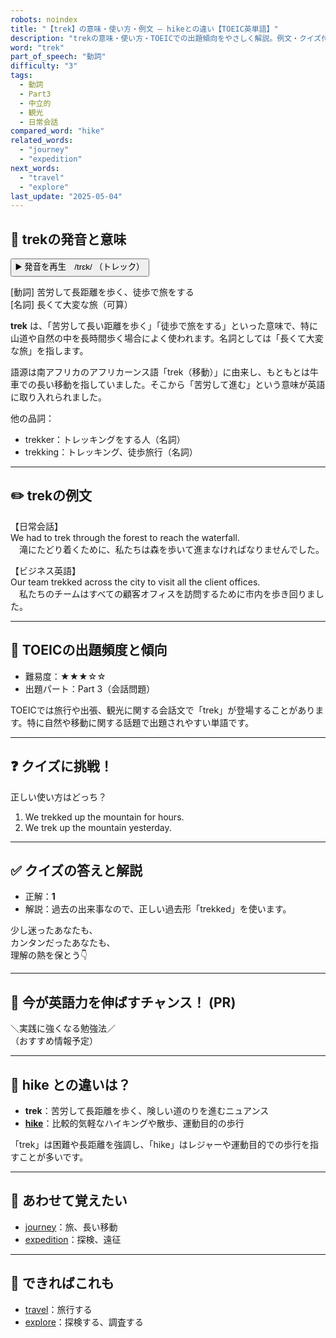 ```yaml
---
robots: noindex
title: "【trek】の意味・使い方・例文 ― hikeとの違い【TOEIC英単語】"
description: "trekの意味・使い方・TOEICでの出題傾向をやさしく解説。例文・クイズ付きでhikeとの違いもわかりやすく学べます。"
word: "trek"
part_of_speech: "動詞"
difficulty: "3"
tags:
  - 動詞
  - Part3
  - 中立的
  - 観光
  - 日常会話
compared_word: "hike"
related_words:
  - "journey"
  - "expedition"
next_words:
  - "travel"
  - "explore"
last_update: "2025-05-04"
---
```


## 🔰 trekの発音と意味

<button class="play-audio" onclick="playTTS('trek')">
  <span class="play-audio-main">
    ▶️ 発音を再生　/trɛk/
  </span>
  <span class="play-audio-sub">
    （トレック）
  </span>
</button>

[動詞] 苦労して長距離を歩く、徒歩で旅をする  
[名詞] 長くて大変な旅（可算）

**trek** は、「苦労して長い距離を歩く」「徒歩で旅をする」といった意味で、特に山道や自然の中を長時間歩く場合によく使われます。名詞としては「長くて大変な旅」を指します。

語源は南アフリカのアフリカーンス語「trek（移動）」に由来し、もともとは牛車での長い移動を指していました。そこから「苦労して進む」という意味が英語に取り入れられました。

他の品詞：  
- trekker：トレッキングをする人（名詞）
- trekking：トレッキング、徒歩旅行（名詞）

---

## ✏️ trekの例文

【日常会話】  
We had to trek through the forest to reach the waterfall.  
　滝にたどり着くために、私たちは森を歩いて進まなければなりませんでした。

【ビジネス英語】  
Our team trekked across the city to visit all the client offices.  
　私たちのチームはすべての顧客オフィスを訪問するために市内を歩き回りました。

---

## 🎯 TOEICの出題頻度と傾向

- 難易度：★★★☆☆
- 出題パート：Part 3（会話問題）

TOEICでは旅行や出張、観光に関する会話文で「trek」が登場することがあります。特に自然や移動に関する話題で出題されやすい単語です。

---

## ❓ クイズに挑戦！

正しい使い方はどっち？

1. We trekked up the mountain for hours.  
2. We trek up the mountain yesterday.

---

## ✅ クイズの答えと解説

- 正解：**1**
- 解説：過去の出来事なので、正しい過去形「trekked」を使います。

少し迷ったあなたも、  
カンタンだったあなたも、  
理解の熱を保とう👇️

---

## 🚀 今が英語力を伸ばすチャンス！ (PR)

<div class="info-center">
＼実践に強くなる勉強法／<br>  
（おすすめ情報予定）
</div>

---

## 🤔  hike との違いは？

- **trek**：苦労して長距離を歩く、険しい道のりを進むニュアンス
- **[hike](/word/hike)**：比較的気軽なハイキングや散歩、運動目的の歩行

「trek」は困難や長距離を強調し、「hike」はレジャーや運動目的での歩行を指すことが多いです。

---

## 🧩 あわせて覚えたい

- [journey](/word/journey)：旅、長い移動
- [expedition](/word/expedition)：探検、遠征

---

## 📖 できればこれも

- [travel](/word/travel)：旅行する
- [explore](/word/explore)：探検する、調査する

<!-- cvid: aid46_bid46 -->

